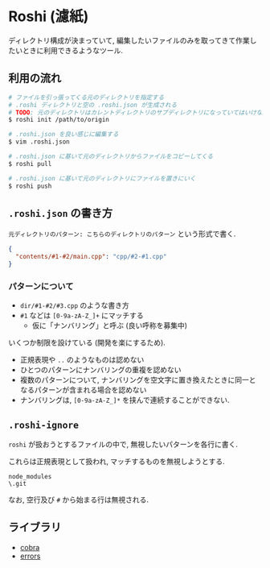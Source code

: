 # Roshi (濾紙)

ディレクトリ構成が決まっていて, 編集したいファイルのみを取ってきて作業したいときに利用できるようなツール.

## 利用の流れ

```sh
# ファイルを引っ張ってくる元のディレクトリを指定する
# .roshi ディレクトリと空の .roshi.json が生成される
# TODO: 元のディレクトリはカレントディレクトリのサブディレクトリになっていてはいけない
$ roshi init /path/to/origin

# .roshi.json を良い感じに編集する
$ vim .roshi.json

# .roshi.json に基いて元のディレクトリからファイルをコピーしてくる
$ roshi pull

# .roshi.json に基いて元のディレクトリにファイルを置きにいく
$ roshi push
```

## `.roshi.json` の書き方

`元ディレクトリのパターン: こちらのディレクトリのパターン` という形式で書く.

```json
{
  "contents/#1-#2/main.cpp": "cpp/#2-#1.cpp"
}
```

### パターンについて

- `dir/#1-#2/#3.cpp` のような書き方
- `#1` などは `[0-9a-zA-Z_]+` にマッチする
  - 仮に「ナンバリング」と呼ぶ (良い呼称を募集中)

いくつか制限を設けている (開発を楽にするため).

- 正規表現や `..` のようなものは認めない
- ひとつのパターンにナンバリングの重複を認めない
- 複数のパターンについて, ナンバリングを空文字に置き換えたときに同一となるパターンが含まれる場合を認めない
- ナンバリングは, `[0-9a-zA-Z_]*` を挟んで連続することができない.

## `.roshi-ignore`

`roshi` が扱おうとするファイルの中で, 無視したいパターンを各行に書く.

これらは正規表現として扱われ, マッチするものを無視しようとする.

```
node_modules
\.git
```

なお, 空行及び `#` から始まる行は無視される.

## ライブラリ

- [cobra](https://github.com/spf13/cobra)
- [errors](https://github.com/pkg/errors)
